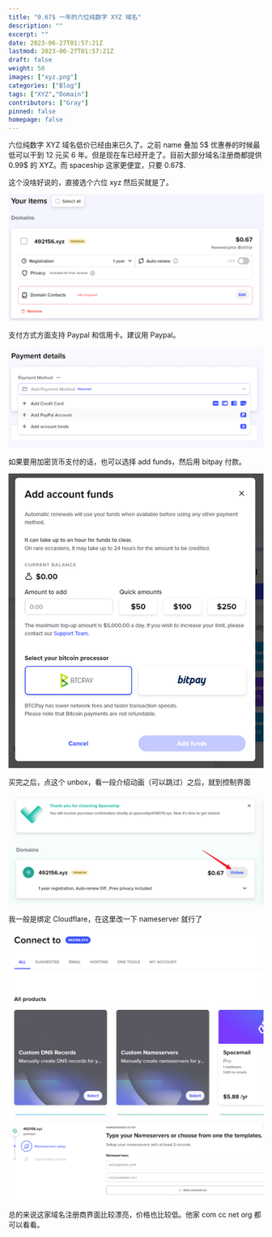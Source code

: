 ```yaml
---
title: "0.67$ 一年的六位纯数字 XYZ 域名"
description: ""
excerpt: ""
date: 2023-06-27T01:57:21Z
lastmod: 2023-06-27T01:57:21Z
draft: false
weight: 50
images: ["xyz.png"]
categories: ["Blog"]
tags: ["XYZ","Domain"]
contributors: ["Gray"]
pinned: false
homepage: false
---
```


六位纯数字 XYZ 域名低价已经由来已久了。之前 name 叠加 5$ 优惠券的时候最低可以干到 12 元买 6 年。但是现在车已经开走了。目前大部分域名注册商都提供 0.99$ 的 XYZ。而 spaceship 这家更便宜，只要 0.67$.

这个没啥好说的，直接选个六位 xyz 然后买就是了。

![Alt text](image-2.png)

支付方式方面支持 Paypal 和信用卡。建议用 Paypal。

![Alt text](image.png)

如果要用加密货币支付的话，也可以选择 add funds，然后用 bitpay 付款。

![Alt text](image-3.png)

买完之后，点这个 unbox，看一段介绍动画（可以跳过）之后，就到控制界面


![Alt text](image-4.png)

我一般是绑定 Cloudflare，在这里改一下 nameserver 就行了

![Alt text](image-5.png)

![Alt text](image-6.png)

总的来说这家域名注册商界面比较漂亮，价格也比较低。他家 com cc net org 都可以看看。
